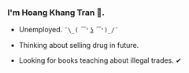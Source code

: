 ### I'm Hoang Khang Tran 👋.

- Unemployed. `¯\_( ͡❛ ͜ʖ ͡❛)_/¯`

- Thinking about selling drug in future. 

- Looking for books teaching about illegal trades. ✔

